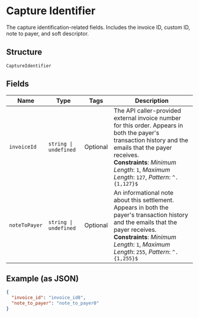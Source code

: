 
# Capture Identifier

The capture identification-related fields. Includes the invoice ID, custom ID, note to payer, and soft descriptor.

## Structure

`CaptureIdentifier`

## Fields

| Name | Type | Tags | Description |
|  --- | --- | --- | --- |
| `invoiceId` | `string \| undefined` | Optional | The API caller-provided external invoice number for this order. Appears in both the payer's transaction history and the emails that the payer receives.<br>**Constraints**: *Minimum Length*: `1`, *Maximum Length*: `127`, *Pattern*: `^.{1,127}$` |
| `noteToPayer` | `string \| undefined` | Optional | An informational note about this settlement. Appears in both the payer's transaction history and the emails that the payer receives.<br>**Constraints**: *Minimum Length*: `1`, *Maximum Length*: `255`, *Pattern*: `^.{1,255}$` |

## Example (as JSON)

```json
{
  "invoice_id": "invoice_id8",
  "note_to_payer": "note_to_payer0"
}
```

